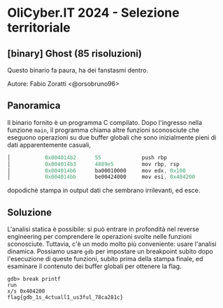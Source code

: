 # OliCyber.IT 2024 - Selezione territoriale

## [binary] Ghost (85 risoluzioni)

Questo binario fa paura, ha dei fanstasmi dentro.

Autore: Fabio Zoratti <@orsobruno96>

## Panoramica

Il binario fornito è un programma C compilato. Dopo l'ingresso nella funzione `main`, il programma chiama altre funzioni sconosciute che eseguono operazioni su due buffer globali che sono inizialmente pieni di dati apparentemente casuali,

```as
│           0x004014b2      55             push rbp
│           0x004014b3      4889e5         mov rbp, rsp
│           0x004014b6      ba00010000     mov edx, 0x100              ; 256 ; uint32_t arg3
│           0x004014bb      be00424000     mov esi, 0x404200           ; uint32_t arg2
```

dopodichè stampa in output dati che sembrano irrilevanti, ed esce.

## Soluzione

L'analisi statica è possibile: si può entrare in profondità nel reverse engineering per comprendere le operazioni svolte nelle funzioni sconosciute. Tuttavia, c'è un modo molto più conveniente: usare l'analisi dinamica. Possiamo usare `gdb` per impostare un breakpoint subito dopo l'esecuzione di queste funzioni, subito prima della stampa finale, ed esaminare il contenuto dei buffer globali per ottenere la flag.

```text
gdb> break printf
run
x/s 0x404200
flag{gdb_1s_4ctuall1_us3ful_78ca281c}
```
